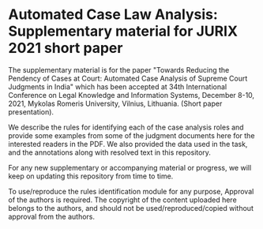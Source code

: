 # Automated Case Law Analysis: Supplementary material for JURIX 2021 short paper
The supplementary material is for the paper "Towards Reducing the Pendency of Cases at Court: Automated Case Analysis of Supreme Court Judgments in India" which has been accepted at 34th International Conference on Legal Knowledge and Information Systems, December 8-10, 2021, Mykolas Romeris University, Vilnius, Lithuania. (Short paper presentation). 

We describe the rules for identifying each of the case analysis roles and provide some examples from some of the judgment documents here for the interested readers in the PDF.
We also provided the data used in the task, and the annotations along with resolved text in this repository. 

For any new supplementary or accompanying material or progress, we will keep on updating this repository from time to time. 

To use/reproduce the rules identification module for any purpose, Approval of the authors is required. The copyright of the content uploaded here belongs to the authors, and should not be used/reproduced/copied without approval from the authors. 
